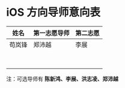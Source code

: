 # iOS 方向导师意向表

| 姓名   | 第一志愿导师 | 第二志愿 |
| ---- | ------ | ---- |
|  苟岚锋    |    郑沛越    |  李展    |
|      |        |      |
|      |        |      |
|      |        |      |
|      |        |      |
|      |        |      |
|      |        |      |
|      |        |      |
|      |        |      |

注：可选导师有 **陈新鸿、李展、洪志凌、郑沛越**
